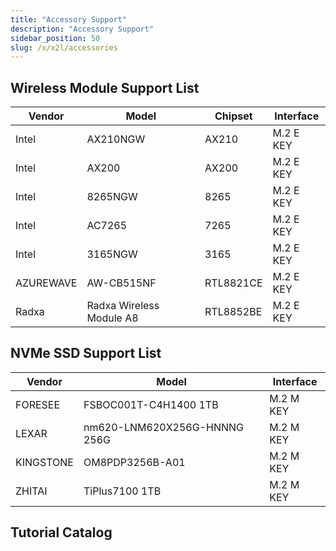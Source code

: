 ```yaml
---
title: "Accessory Support"
description: "Accessory Support"
sidebar_position: 50
slug: /x/x2l/accessories
---
```


## Wireless Module Support List

| Vendor    | Model                    | Chipset   | Interface |
| --------- | ------------------------ | --------- | --------- |
| Intel     | AX210NGW                 | AX210     | M.2 E KEY |
| Intel     | AX200                    | AX200     | M.2 E KEY |
| Intel     | 8265NGW                  | 8265      | M.2 E KEY |
| Intel     | AC7265                   | 7265      | M.2 E KEY |
| Intel     | 3165NGW                  | 3165      | M.2 E KEY |
| AZUREWAVE | AW-CB515NF               | RTL8821CE | M.2 E KEY |
| Radxa     | Radxa Wireless Module A8 | RTL8852BE | M.2 E KEY |

## NVMe SSD Support List

| Vendor    | Model                        | Interface |
| --------- | ---------------------------- | --------- |
| FORESEE   | FSBOC001T-C4H1400 1TB        | M.2 M KEY |
| LEXAR     | nm620-LNM620X256G-HNNNG 256G | M.2 M KEY |
| KINGSTONE | OM8PDP3256B-A01              | M.2 M KEY |
| ZHITAI    | TiPlus7100 1TB               | M.2 M KEY |

## Tutorial Catalog

<DocCardList />
